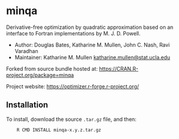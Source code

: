 # minqa
Derivative-free optimization by quadratic approximation based on an interface to Fortran implementations by M. J. D. Powell.

- Author: Douglas Bates, Katharine M. Mullen, John C. Nash, Ravi Varadhan
- Maintainer: Katharine M. Mullen <katharine.mullen@stat.ucla.edu>

Forked from source bundle hosted at: https://CRAN.R-project.org/package=minqa

Project website: https://optimizer.r-forge.r-project.org/

## Installation
To install, download the source `.tar.gz` file, and then:
```
    R CMD INSTALL minqa-x.y.z.tar.gz
```
